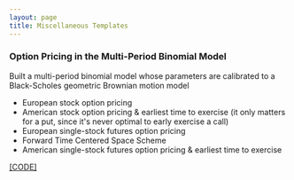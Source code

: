 ```yaml
---
layout: page
title: Miscellaneous Templates
---
```

<!-- 3. Option-Pricing-in-the-Multi-Period-Binomial-Model -->
<div class="media">
    <div class="media-body">
       <p class="media-heading">
          <h3>Option Pricing in the Multi-Period Binomial Model</h3>
          <p>Built a multi-period binomial model whose parameters are calibrated to a Black-Scholes geometric Brownian motion model</p>
          <ul>
        <li>European stock option pricing</li>
        <li>American stock option pricing & earliest time to exercise (it only matters for a put, since it's never optimal to early exercise a call)</li>
        <li>European single-stock futures option pricing
</li>
        <li>Forward Time Centered Space Scheme</li>
        <li>American single-stock futures option pricing & earliest time to exercise</li>
    </ul>
     <a href="https://github.com/WenqiAngieWu/Option-Pricing-in-the-Multi-Period-Binomial-Model/blob/master/BinomialModel.py">[CODE]</a> 
       </p>
    </div>
</div>













